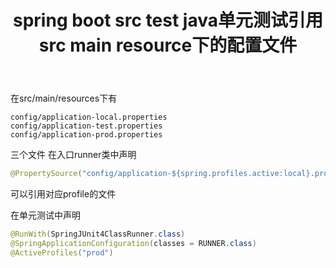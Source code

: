 ﻿---
title: spring boot  src test java单元测试引用src main resource下的配置文件
---
在src/main/resources下有
```
config/application-local.properties
config/application-test.properties
config/application-prod.properties
```
三个文件
在入口runner类中声明
```java
@PropertySource("config/application-${spring.profiles.active:local}.properties")
```
可以引用对应profile的文件

在单元测试中声明
```java
@RunWith(SpringJUnit4ClassRunner.class)
@SpringApplicationConfiguration(classes = RUNNER.class)
@ActiveProfiles("prod")
```